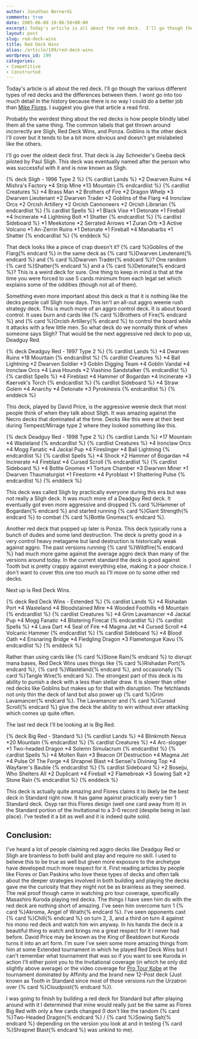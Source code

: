 ```yaml
---
author: Jonathan Bernardi
comments: true
date: 2005-06-08 19:06:58+00:00
excerpt: Today's article is all about the red deck.  I'll go though the various different types of red decks and the differences between them.
layout: post
slug: red-deck-wins
title: Red Deck Wins
alias: /article/199/red-deck-wins
wordpress_id: 199
categories:
- Competitive
- Constructed
---
```


Today's article is all about the red deck.  I'll go though the various different types of red decks and the differences between them.  I wont go into too much detail in the history because there is no way I could do a better job than [Mike Flores](http://www.wizards.com/default.asp?x=mtgcom/daily/mf39).  I suggest you give that article a read first.

Probably the weirdest thing about the red decks is how people blindly label them all the same thing.  The common labels that get thrown around incorrectly are Sligh, Red Deck Wins, and Ponza.  Goblins is the other deck I'll cover but it tends to be a bit more obvious and doesn't get mislabeled like the others.
<!--more-->

I'll go over the oldest deck first.  That deck is Jay Schneider's Geeba deck piloted by Paul Sligh.  This deck was eventually named after the person who was successful with it and is now known as Sligh.

{% deck Sligh - 1996 Type 2 %}
{% cardlist Lands %}
*2 Dwarven Ruins
*4 Mishra's Factory
*4 Strip Mine
*13 Mountain
{% endcardlist %}
{% cardlist Creatures %}
*4 Brass Man
*2 Brothers of Fire
*2 Dragon Whelp
*3 Dwarven Lieutenant
*2 Dwarven Trader
*2 Goblins of the Flarg
*4 Ironclaw Orcs
*2 Orcish Artillery
*2 Orcish Cannoneers
*2 Orcish Librarian
{% endcardlist %}
{% cardlist Spells %}
*1 Black Vise
*1 Detonate
*1 Fireball
*4 Incinerate
*4 Lightning Bolt
*1 Shatter
{% endcardlist %}
{% cardlist Sideboard %}
*1 Meekstone
*2 Serrated Arrows
*1 Zuran Orb
*3 Active Volcano
*1 An-Zerrin Ruins
*1 Detonate
*1 Fireball
*4 Manabarbs
*1 Shatter
{% endcardlist %}
{% enddeck %}

That deck looks like a piece of crap doesn't it?  {% card %}Goblins of the Flarg{% endcard %} in the same deck as {% card %}Dwarven Lieutenant{% endcard %} and {% card %}Dwarven Trader{% endcard %}?  One random {% card %}Shatter{% endcard %} and a {% card %}Detonate{% endcard %}?  This is a weird deck for sure.  One thing to keep in mind is that at the time you were forced to use 5 cards minimum from each legal set which explains some of the oddities (though not all of them).

Something even more important about this deck is that it is nothing like the decks people call Sligh now days.  This isn't an all-out aggro weenie rush strategy deck.  This is much more of an aggro control deck.  It is about board control.  It uses burn and cards like {% card %}Brothers of Fire{% endcard %} and {% card %}Orcish Artillery{% endcard %} to control the board while it attacks with a few little men.  So what deck do we normally think of when someone says Sligh?  That would be the next aggressive red deck to pop up, Deadguy Red.

{% deck Deadguy Red - 1997 Type 2 %}
{% cardlist Lands %}
*4 Dwarven Ruins
*18 Mountain
{% endcardlist %}
{% cardlist Creatures %}
*4 Ball Lightning
*2 Dwarven Soldier
*3 Goblin Digging Team
*4 Goblin Vandal
*4 Ironclaw Orcs
*4 Lava Hounds
*2 Viashino Sandstalker
{% endcardlist %}
{% cardlist Spells %}
*4 Fireblast
*4 Hammer of Bogardan
*4 Incinerate
*3 Kaervek's Torch
{% endcardlist %}
{% cardlist Sideboard %}
*4 Straw Golem
*4 Anarchy
*4 Detonate
*3 Pyrokinesis
{% endcardlist %}
{% enddeck %}

This deck, played by David Price, is the aggressive weenie deck that most people think of when they talk about Sligh.  It was amazing against the Necro decks that dominated at the time.  Decks like this were at their best during Tempest/Mirrage type 2 where they looked something like this.

{% deck Deadguy Red - 1998 Type 2 %}
{% cardlist Lands %}
*17 Mountain
*4 Wasteland
{% endcardlist %}
{% cardlist Creatures %}
*4 Ironclaw Orcs
*4 Mogg Fanatic
*4 Jackal Pup
*4 Fireslinger
*4 Ball Lightning
{% endcardlist %}
{% cardlist Spells %}
*4 Shock
*2 Hammer of Bogardan
*4 Incinerate
*4 Fireblast
*4 Cursed Scroll
{% endcardlist %}
{% cardlist Sideboard %}
*4 Bottle Gnomes
*1 Torture Chamber
*3 Dwarven Miner
*1 Dwarven Thaumaturgist
*1 Firestorm
*4 Pyroblast
*1 Shattering Pulse
{% endcardlist %}
{% enddeck %}

This deck was called Sligh by practically everyone during this era but was not really a Sligh deck.  It was much more of a Deadguy Red deck.  It eventually got even more aggressive and dropped {% card %}Hammer of Bogardan{% endcard %} and started running {% card %}Giant Strength{% endcard %} to combat {% card %}Bottle Gnomes{% endcard %}.  

Another red deck that popped up later is Ponza.  This deck typically runs a bunch of dudes and some land destruction.  The deck is pretty good in a very control heavy metagame but land destruction is historically weak against aggro.  The past versions running {% card %}Wildfire{% endcard %} had much more game against the average aggro deck than many of the versions around today.  In the current standard the deck is good against Tooth but is pretty crappy against everything else, making it a poor choice.  I don't want to cover this one too much so I'll move on to some other red decks.

Next up is Red Deck Wins.  

{% deck Red Deck Wins - Extended %}
{% cardlist Lands %}
*4 Rishadan Port
*4 Wasteland
*4 Bloodstained Mire
*4 Wooded Foothills
*8 Mountain
{% endcardlist %}
{% cardlist Creatures %}
*4 Grim Lavamancer
*4 Jackal Pup
*4 Mogg Fanatic
*4 Blistering Firecat
{% endcardlist %}
{% cardlist Spells %}
*4 Lava Dart
*4 Seal of Fire
*4 Magma Jet
*4 Cursed Scroll
*4 Volcanic Hammer
{% endcardlist %}
{% cardlist Sideboard %}
*4 Blood Oath
*4 Ensnaring Bridge
*4 Fledgling Dragon
*3 Flametongue Kavu
{% endcardlist %}
{% enddeck %}

Rather than using cards like {% card %}Stone Rain{% endcard %} to disrupt mana bases, Red Deck Wins uses things like {% card %}Rishadan Port{% endcard %}, {% card %}Wasteland{% endcard %}, and occasionally {% card %}Tangle Wire{% endcard %}.  The strongest part of this deck is its ability to punish a deck with a less than stellar draw.  It is slower than other red decks like Goblins but makes up for that with disruption.  The fetchlands not only thin the deck of land but also power up {% card %}Grim Lavamancer{% endcard %}.  The Lavamancer and {% card %}Cursed Scroll{% endcard %} give the deck the ability to win without ever attacking which comes up quite often.

The last red deck I'll be looking at is Big Red.

{% deck Big Red - Standard %}
{% cardlist Lands %}
*4 Blinkmoth Nexus
*20 Mountain
{% endcardlist %}
{% cardlist Creatures %}
*4 Arc-slogger
*1 Two-headed Dragon
*4 Solemn Simulacrum
{% endcardlist %}
{% cardlist Spells %}
*4 Molten Rain
*3 Beacon Of Destruction
*4 Magma Jet
*4 Pulse Of The Forge
*4 Shrapnel Blast
*4 Sensei's Divining Top
*4 Wayfarer's Bauble
{% endcardlist %}
{% cardlist Sideboard %}
*2 Boseiju, Who Shelters All
*2 Duplicant
*4 Fireball
*2 Flamebreak
*3 Sowing Salt
*2 Stone Rain
{% endcardlist %}
{% enddeck %}

This deck is actually quite amazing and Flores claims it to likely be the best deck in Standard right now.  It has game against practically every tier 1 Standard deck.  Osyp ran this Flores design (well one card away from it) in the Standard portion of the Invitational to a 3-0 record (despite being in last place).  I've tested it a bit as well and it is indeed quite solid.



## Conclusion:

I've heard a lot of people claiming red aggro decks like Deadguy Red or Sligh are brainless to both build and play and require no skill.  I used to believe this to be true as well but given more exposure to the archetype have developed much more respect for it.  First reading articles by people like Flores or Dan Paskins who love these types of decks and often talk about the deeper strategies involved in both building and playing the decks gave me the curiosity that they might not be as brainless as they seemed. The real proof though came in watching pro tour coverage, specifically Masashiro Kuroda playing red decks.  The things I have seen him do with the red deck are nothing short of amazing.  I've seen him overcome turn 1 {% card %}Akroma, Angel of Wrath{% endcard %}.  I've seen opponents cast {% card %}Chill{% endcard %} on turn 2, 3, and a third on turn 4 against his mono red deck and watch him win anyway.  In his hands the deck is a beautiful thing to watch and brings me a great respect for it I never had before.  David Price may be known as the King of Beatdown but Kuroda turns it into an art form.  I'm sure I've seen some more amazing things from him at some Extended tournament in which he played Red Deck Wins but I can't remember what tournament that was so if you want to see Kuroda in action I'll either point you to the Invitational coverage (in which he only did slightly above average) or the video coverage for [Pro Tour Kobe](http://www.wizards.com/default.asp?x=mtgevent/ptkob04/welcome) at the tournament dominated by Affinity and the brand new 12-Post deck (Just known as Tooth in Standard since most of those versions run the Urzatron over {% card %}Cloudpost{% endcard %}).

I was going to finish by building a red deck for Standard but after playing around with it I determined that mine would really just be the same as Flores Big Red with only a few cards changed (I don't like the random {% card %}Two-Headed Dragon{% endcard %} / {% card %}Sowing Salt{% endcard %} depending on the version you look at and in testing {% card %}Shrapnel Blast{% endcard %} was unkind to me).
